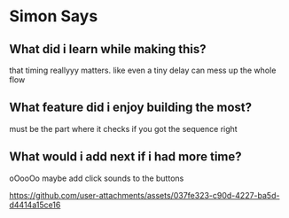 # Simon Says
## What did i learn while making this?
that timing reallyyy matters. like even a tiny delay can mess up the whole flow
## What feature did i enjoy building the most?
must be the part where it checks if you got the sequence right
## What would i add next if i had more time?
oOooOo maybe add click sounds to the buttons

https://github.com/user-attachments/assets/037fe323-c90d-4227-ba5d-d4414a15ce16
